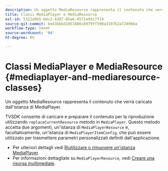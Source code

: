 ```yaml
---
description: Un oggetto MediaResource rappresenta il contenuto che verrà caricato dall'istanza di MediaPlayer.
title: Classi MediaPlayer e MediaResource
exl-id: 5321a9b5-bdc2-4287-85a6-4571e93c7f14
source-git-commit: be43bbbd1051886c8979ff590a3197b2a7249b6a
workflow-type: tm+mt
source-wordcount: '94'
ht-degree: 0%

---
```


# Classi MediaPlayer e MediaResource {#mediaplayer-and-mediaresource-classes}

Un oggetto MediaResource rappresenta il contenuto che verrà caricato dall&#39;istanza di MediaPlayer.

<!--<a id="section_431AB7221E0249BF949EC72EEB9B428A"></a>-->

TVSDK consente di caricare e preparare il contenuto per la riproduzione utilizzando `replaceCurrentResource` metodo in `MediaPlayer`. Questo metodo accetta due argomenti, un&#39;istanza di `MediaPlayerResource` e, facoltativamente, un&#39;istanza di `MediaPlayerItemConfig`, che può essere utilizzato per trasmettere parametri personalizzati definiti dall&#39;applicazione.

* Per ulteriori dettagli vedi [Riutilizzare o rimuovere un&#39;istanza MediaPlayer](../../../../tvsdk-3x-android-prog/android-3x-content-playback-options-android2/mediaplayerobjects-working-with/android-3x-mediaplayer-reuse-or-remove.md).
* Per informazioni dettagliate su `MediaPlayerResource`, vedi [Creare una risorsa multimediale](../../../../tvsdk-3x-android-prog/android-3x-content-playback-options-android2/mediaplayer-initialize-for-video/android-3x-media-resource-create.md).
